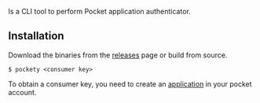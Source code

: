 Is a CLI tool to perform Pocket application authenticator.

## Installation

Download the binaries from the [releases](https://github.com/xitonix/pockety/releases) page or build from source.

```shell script
$ pockety <consumer key>
```

To obtain a consumer key, you need to create an [application](https://getpocket.com/developer/apps/) in your pocket account.